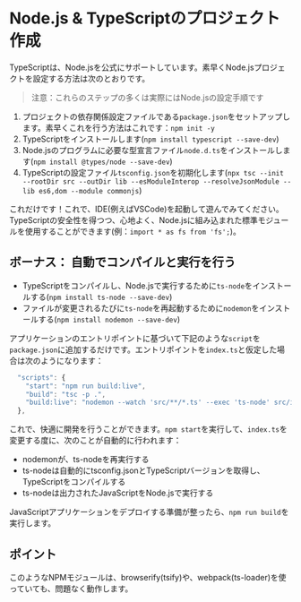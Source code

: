 # Node.js & TypeScriptのプロジェクト作成

TypeScriptは、Node.jsを公式にサポートしています。素早くNode.jsプロジェクトを設定する方法は次のとおりです。

> 注意：これらのステップの多くは実際にはNode.jsの設定手順です

1. プロジェクトの依存関係設定ファイルである`package.json`をセットアップします。素早くこれを行う方法はこれです：`npm init -y`
2. TypeScriptをインストールします\(`npm install typescript --save-dev`\)
3. Node.jsのプログラムに必要な型宣言ファイル`node.d.ts`をインストールします\(`npm install @types/node --save-dev`\)
4. TypeScriptの設定ファイル`tsconfig.json`を初期化します\(`npx tsc --init --rootDir src --outDir lib --esModuleInterop --resolveJsonModule --lib es6,dom --module commonjs`\)

これだけです！これで、IDE\(例えばVSCode\)を起動して遊んでみてください。TypeScriptの安全性を得つつ、心地よく、Node.jsに組み込まれた標準モジュールを使用することができます\(例：`import * as fs from 'fs';`\)。

## ボーナス： 自動でコンパイルと実行を行う

* TypeScriptをコンパイルし、Node.jsで実行するために`ts-node`をインストールする\(`npm install ts-node --save-dev`\)
* ファイルが変更されるたびに`ts-node`を再起動するために`nodemon`をインストールする\(`npm install nodemon --save-dev`\)

アプリケーションのエントリポイントに基づいて下記のような`script`を`package.json`に追加するだけです。エントリポイントを`index.ts`と仮定した場合は次のようになります：

```javascript
  "scripts": {
    "start": "npm run build:live",
    "build": "tsc -p .",
    "build:live": "nodemon --watch 'src/**/*.ts' --exec 'ts-node' src/index.ts"
  },
```

これで、快適に開発を行うことができます。`npm start`を実行して、`index.ts`を変更する度に、次のことが自動的に行われます：

* nodemonが、ts-nodeを再実行する
* ts-nodeは自動的にtsconfig.jsonとTypeScriptバージョンを取得し、TypeScriptをコンパイルする
* ts-nodeは出力されたJavaScriptをNode.jsで実行する

JavaScriptアプリケーションをデプロイする準備が整ったら、`npm run build`を実行します。

## ポイント

このようなNPMモジュールは、browserify\(tsify\)や、webpack\(ts-loader\)を使っていても、問題なく動作します。

